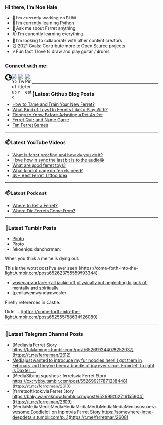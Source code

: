 ### Hi there, I'm Noe Hale

- 🔭 I’m currently working on BHW
- 🌱 I’m currently learning Python
- 💬 Ask me about Ferret anything
- 📫 I’m currently learning everything
- 🔭 I’m looking to collaborate with other content creators
- 😄 2021 Goals: Contribute more to Open Source projects
- ⚡ Fun fact: I love to draw and play guitar / drums

### Connect with me:

[<img align="left" alt="ferretvoice.com" width="22px" src="https://raw.githubusercontent.com/iconic/open-iconic/master/svg/globe.svg" />](https://ferretvoice.com)
[<img align="left" alt="YouTube" width="22px" src="https://cdn.jsdelivr.net/npm/simple-icons@v3/icons/youtube.svg" />](https://www.youtube.com/channel/UCk665XTfaMLVwFVWUmgnDiw)
[<img align="left" alt="Twitter" width="22px" src="https://cdn.jsdelivr.net/npm/simple-icons@v3/icons/twitter.svg" />](https://twitter.com/voiceferret)
[<img align="left" alt="Pinterest" width="22px" src="https://cdn.jsdelivr.net/npm/simple-icons@v3/icons/pinterest.svg" />](https://www.pinterest.com/voiceferret/)

<br />

---
### 🔭Latest Github Blog Posts
<!-- GITHUB:START -->
- [How to Tame and Train Your New Ferret?](http://noehale.github.io/how-to-tame-and-train-your-new-ferret/)
- [What Kind of Toys Do Ferrets Like to Play With?](http://noehale.github.io/what-kind-of-toys-do-ferrets-like-to-play-with/)
- [Things to Know Before Adopting a Pet As Pet](http://noehale.github.io/things-to-know-before-adopting-a-pet-as-pet/)
- [Ferret Quiz and Name Game](http://noehale.github.io/ferret-quiz/)
- [Fun Ferret Games](http://noehale.github.io/fun-ferret-games/)
<!-- GITHUB:END -->
---
### 📫Latest YouTube Videos

<!-- YOUTUBE:START -->
- [What is ferret proofing and how do you do it?](https://www.youtube.com/watch?v=81Syh_DJBQQ)
- [I love how in sync the last bit is to the audio😂](https://www.youtube.com/watch?v=WHBeGHwSlGY)
- [What are good ferret toys?](https://www.youtube.com/watch?v=tPxRilBzc0s)
- [What kind of cage do ferrets need?](https://www.youtube.com/watch?v=xzz6hC3sR5A)
- [40+ Best Ferret Tattoo Idea](https://www.youtube.com/watch?v=KIKqduR6Xcs)
<!-- YOUTUBE:END -->

---
### 📫Latest Podcast

<!-- PODCAST:START -->
- [Where to Get a Ferret?](https://anchor.fm/ferretvoice/episodes/Where-to-Get-a-Ferret-erurfu)
- [Where Did Ferrets Come From?](https://anchor.fm/ferretvoice/episodes/Where-Did-Ferrets-Come-From-eruq8g)
<!-- PODCAST:END -->
---
### 📝Latest Tumblr Posts

<!-- TUMBLR:START -->
- [Photo](https://come-forth-into-the-light.tumblr.com/post/652691680029442048)
- [Photo](https://come-forth-into-the-light.tumblr.com/post/652646356662566912)
- [ekoenigs:
danchorman:

When you think a meme is dying out:


This is the worst post I’ve ever seen
](https://come-forth-into-the-light.tumblr.com/post/652623755559993344)
- [wavecapwarfare:
y’all jackin off physically but neglecting to jack off mentally and spiritually
](https://come-forth-into-the-light.tumblr.com/post/652601093192384512)
- [penllawen:wyndamwesley:



Firefly references in Castle.

Didn’t...](https://come-forth-into-the-light.tumblr.com/post/652555758634926080)
<!-- TUMBLR:END -->
---
### 📝Latest Telegram Channel Posts

<!-- TELEGRAM:START -->
- [Mediavia Ferret Story https://falalamingo.tumblr.com/post/652699244078252032](https://t.me/ferretman/2612)
- [Mediajust wanted to introduce my fur noodles here! I got them in February and they’ve been a bundle of joy ever since. From left to right is Daxter, ...](https://t.me/ferretman/2611)
- [MediaSibling squishes : ferretsvia Ferret Story https://xxcrybby.tumblr.com/post/652699217871208448](https://t.me/ferretman/2610)
- [ferretsoftiktok:via Ferret Story https://babyiwannaknow.tumblr.com/post/652699202716155904](https://t.me/ferretman/2609)
- [MediaMediaMediaMediaMediaMediaMediaMediaMediaMediasosuperawesome:Doodlelotl on Inprntvia Ferret Story https://somewhere-inthe-deepdetails.tumblr.com/p...](https://t.me/ferretman/2608)
<!-- TELEGRAM:END -->
